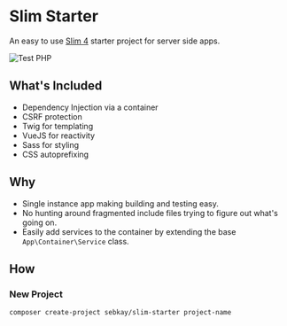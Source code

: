 # Slim Starter

An easy to use [Slim 4](https://www.slimframework.com/) starter project for server side apps.

![Test PHP](https://github.com/SebKay/slim-starter/workflows/Test%20PHP/badge.svg)

## What's Included

- Dependency Injection via a container
- CSRF protection
- Twig for templating
- VueJS for reactivity
- Sass for styling
- CSS autoprefixing

## Why

- Single instance app making building and testing easy.
- No hunting around fragmented include files trying to figure out what's going on.
- Easily add services to the container by extending the base `App\Container\Service` class.

## How

### New Project

```shell
composer create-project sebkay/slim-starter project-name
```
